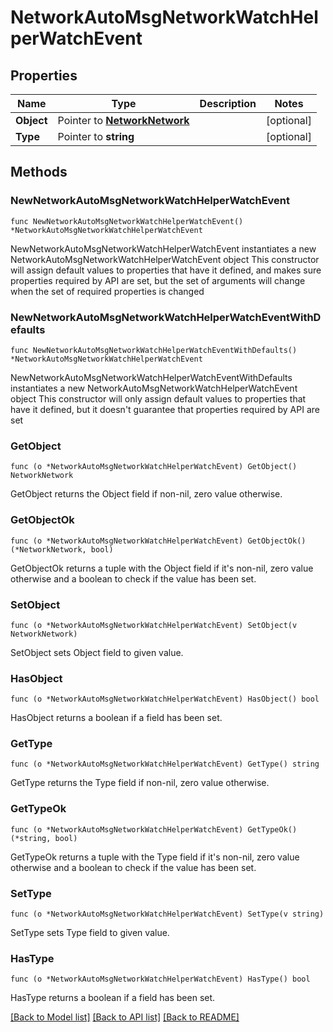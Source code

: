 # NetworkAutoMsgNetworkWatchHelperWatchEvent

## Properties

Name | Type | Description | Notes
------------ | ------------- | ------------- | -------------
**Object** | Pointer to [**NetworkNetwork**](networkNetwork.md) |  | [optional] 
**Type** | Pointer to **string** |  | [optional] 

## Methods

### NewNetworkAutoMsgNetworkWatchHelperWatchEvent

`func NewNetworkAutoMsgNetworkWatchHelperWatchEvent() *NetworkAutoMsgNetworkWatchHelperWatchEvent`

NewNetworkAutoMsgNetworkWatchHelperWatchEvent instantiates a new NetworkAutoMsgNetworkWatchHelperWatchEvent object
This constructor will assign default values to properties that have it defined,
and makes sure properties required by API are set, but the set of arguments
will change when the set of required properties is changed

### NewNetworkAutoMsgNetworkWatchHelperWatchEventWithDefaults

`func NewNetworkAutoMsgNetworkWatchHelperWatchEventWithDefaults() *NetworkAutoMsgNetworkWatchHelperWatchEvent`

NewNetworkAutoMsgNetworkWatchHelperWatchEventWithDefaults instantiates a new NetworkAutoMsgNetworkWatchHelperWatchEvent object
This constructor will only assign default values to properties that have it defined,
but it doesn't guarantee that properties required by API are set

### GetObject

`func (o *NetworkAutoMsgNetworkWatchHelperWatchEvent) GetObject() NetworkNetwork`

GetObject returns the Object field if non-nil, zero value otherwise.

### GetObjectOk

`func (o *NetworkAutoMsgNetworkWatchHelperWatchEvent) GetObjectOk() (*NetworkNetwork, bool)`

GetObjectOk returns a tuple with the Object field if it's non-nil, zero value otherwise
and a boolean to check if the value has been set.

### SetObject

`func (o *NetworkAutoMsgNetworkWatchHelperWatchEvent) SetObject(v NetworkNetwork)`

SetObject sets Object field to given value.

### HasObject

`func (o *NetworkAutoMsgNetworkWatchHelperWatchEvent) HasObject() bool`

HasObject returns a boolean if a field has been set.

### GetType

`func (o *NetworkAutoMsgNetworkWatchHelperWatchEvent) GetType() string`

GetType returns the Type field if non-nil, zero value otherwise.

### GetTypeOk

`func (o *NetworkAutoMsgNetworkWatchHelperWatchEvent) GetTypeOk() (*string, bool)`

GetTypeOk returns a tuple with the Type field if it's non-nil, zero value otherwise
and a boolean to check if the value has been set.

### SetType

`func (o *NetworkAutoMsgNetworkWatchHelperWatchEvent) SetType(v string)`

SetType sets Type field to given value.

### HasType

`func (o *NetworkAutoMsgNetworkWatchHelperWatchEvent) HasType() bool`

HasType returns a boolean if a field has been set.


[[Back to Model list]](../README.md#documentation-for-models) [[Back to API list]](../README.md#documentation-for-api-endpoints) [[Back to README]](../README.md)


